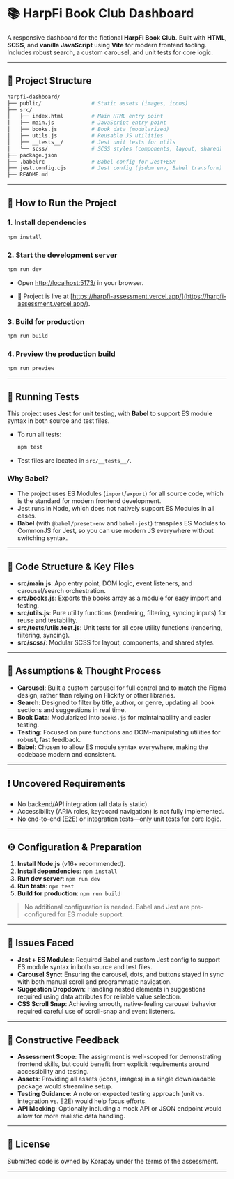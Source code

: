 # 📚 HarpFi Book Club Dashboard

A responsive dashboard for the fictional **HarpFi Book Club**. Built with **HTML**, **SCSS**, and **vanilla JavaScript** using **Vite** for modern frontend tooling. Includes robust search, a custom carousel, and unit tests for core logic.

---

## 📁 Project Structure

```bash
harpfi-dashboard/
├── public/                # Static assets (images, icons)
├── src/
│   ├── index.html         # Main HTML entry point
│   ├── main.js            # JavaScript entry point
│   ├── books.js           # Book data (modularized)
│   ├── utils.js           # Reusable JS utilities
│   ├── __tests__/         # Jest unit tests for utils
│   └── scss/              # SCSS styles (components, layout, shared)
├── package.json
├── .babelrc               # Babel config for Jest+ESM
├── jest.config.cjs        # Jest config (jsdom env, Babel transform)
├── README.md
```

---

## 🚀 How to Run the Project

### 1. **Install dependencies**

```bash
npm install
```

### 2. **Start the development server**

```bash
npm run dev
```

- Open [http://localhost:5173/](http://localhost:5173/) in your browser.

- 🚀 Project is live at [https://harpfi-assessment.vercel.app/](https://harpfi-assessment.vercel.app/).

### 3. **Build for production**

```bash
npm run build
```

### 4. **Preview the production build**

```bash
npm run preview
```

---

## 🧪 Running Tests

This project uses **Jest** for unit testing, with **Babel** to support ES module syntax in both source and test files.

- To run all tests:

  ```bash
  npm test
  ```

- Test files are located in `src/__tests__/`.

### **Why Babel?**

- The project uses ES Modules (`import`/`export`) for all source code, which is the standard for modern frontend development.
- Jest runs in Node, which does not natively support ES Modules in all cases.
- **Babel** (with `@babel/preset-env` and `babel-jest`) transpiles ES Modules to CommonJS for Jest, so you can use modern JS everywhere without switching syntax.

---

## 🧩 Code Structure & Key Files

- **src/main.js**: App entry point, DOM logic, event listeners, and carousel/search orchestration.
- **src/books.js**: Exports the books array as a module for easy import and testing.
- **src/utils.js**: Pure utility functions (rendering, filtering, syncing inputs) for reuse and testability.
- **src/**tests**/utils.test.js**: Unit tests for all core utility functions (rendering, filtering, syncing).
- **src/scss/**: Modular SCSS for layout, components, and shared styles.

---

## 📝 Assumptions & Thought Process

- **Carousel**: Built a custom carousel for full control and to match the Figma design, rather than relying on Flickity or other libraries.
- **Search**: Designed to filter by title, author, or genre, updating all book sections and suggestions in real time.
- **Book Data**: Modularized into `books.js` for maintainability and easier testing.
- **Testing**: Focused on pure functions and DOM-manipulating utilities for robust, fast feedback.
- **Babel**: Chosen to allow ES module syntax everywhere, making the codebase modern and consistent.

---

## ❗ Uncovered Requirements

- No backend/API integration (all data is static).
- Accessibility (ARIA roles, keyboard navigation) is not fully implemented.
- No end-to-end (E2E) or integration tests—only unit tests for core logic.

---

## ⚙️ Configuration & Preparation

1. **Install Node.js** (v16+ recommended).
2. **Install dependencies**: `npm install`
3. **Run dev server**: `npm run dev`
4. **Run tests**: `npm test`
5. **Build for production**: `npm run build`

> No additional configuration is needed. Babel and Jest are pre-configured for ES module support.

---

## 🐞 Issues Faced

- **Jest + ES Modules**: Required Babel and custom Jest config to support ES module syntax in both source and test files.
- **Carousel Sync**: Ensuring the carousel, dots, and buttons stayed in sync with both manual scroll and programmatic navigation.
- **Suggestion Dropdown**: Handling nested elements in suggestions required using data attributes for reliable value selection.
- **CSS Scroll Snap**: Achieving smooth, native-feeling carousel behavior required careful use of scroll-snap and event listeners.

---

## 💬 Constructive Feedback

- **Assessment Scope**: The assignment is well-scoped for demonstrating frontend skills, but could benefit from explicit requirements around accessibility and testing.
- **Assets**: Providing all assets (icons, images) in a single downloadable package would streamline setup.
- **Testing Guidance**: A note on expected testing approach (unit vs. integration vs. E2E) would help focus efforts.
- **API Mocking**: Optionally including a mock API or JSON endpoint would allow for more realistic data handling.

---

## 📄 License

Submitted code is owned by Korapay under the terms of the assessment.

---
